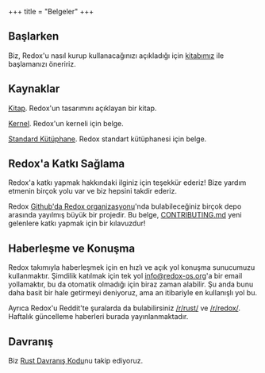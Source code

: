 +++
title = "Belgeler"
+++

## Başlarken

Biz, Redox'u nasıl kurup kullanacağınızı açıkladığı için [kitabımız](https://doc.redox-os.org/book/) ile başlamanızı öneririz.

## Kaynaklar

[Kitap](https://doc.redox-os.org/book/). Redox'un tasarımını açıklayan bir kitap.

[Kernel](https://doc.redox-os.org/kernel/kernel/). Redox'un kerneli için belge.

[Standard Kütüphane](https://doc.redox-os.org/std/std/). Redox standart kütüphanesi için belge.

## Redox'a Katkı Sağlama

Redox'a katkı yapmak hakkındaki ilginiz için teşekkür ederiz!
Bize yardım etmenin birçok yolu var ve biz hepsini takdir ederiz.

Redox [Github'da Redox organizasyonu](https://github.com/redox-os)'nda bulabileceğiniz
birçok depo arasında yayılmış büyük bir projedir. Bu belge,
[CONTRIBUTING.md](https://github.com/redox-os/redox/blob/master/CONTRIBUTING.md)
yeni gelenlere katkı yapmak için bir kılavuzdur!

## Haberleşme ve Konuşma

Redox takımıyla haberleşmek için en hızlı ve açık yol konuşma sunucumuzu
kullanmaktır. Şimdilik katılmak için tek yol [info@redox-os.org](mailto:info@redox-os.org)'a
bir email yollamaktır, bu da otomatik olmadığı için biraz zaman alabilir.
Şu anda bunu daha basit bir hale getirmeyi deniyoruz, ama an itibariyle en kullanışlı yol bu.

Ayrıca Redox'u Reddit'te şuralarda da bulabilirsiniz
[/r/rust/](https://www.reddit.com/r/rust) ve
[/r/redox/](https://www.reddit.com/r/redox). Haftalık güncelleme haberleri burada
yayınlanmaktadır.

## Davranış

Biz [Rust Davranış Kodu](http://www.rust-lang.org/conduct.html)nu takip ediyoruz.
